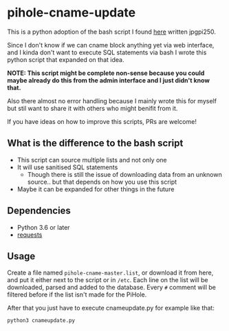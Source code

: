 # pihole-cname-update

This is a python adoption of the bash script I found
[here](https://discourse.pi-hole.net/t/cname-block-list/28369/23) written jpgpi250.

Since I don't know if we can cname block anything yet via web interface, and I kinda don't want to
execute SQL statements via bash I wrote this python script that expanded on that idea.

**NOTE: This script might be complete non-sense because you could maybe already do this from the
admin interface and I just didn't know that.**

Also there almost no error handling because I mainly wrote this for myself but stil
want to share it with others who might benifit from it.

If you have ideas on how to improve this scripts, PRs are welcome!

## What is the difference to the bash script

- This script can source multiple lists and not only one
- It will use sanitised SQL statements
  - Though there is still the issue of downloading data from an unknown source.. but that depends on
    how you use this script
- Maybe it can be expanded for other things in the future

## Dependencies

- Python 3.6 or later
- [requests](https://requests.readthedocs.io/en/master/user/install/)

## Usage

Create a file named `pihole-cname-master.list`, or download it from here, and put it either next to the script or in `/etc`.
Each line on the list will be downloaded, parsed and added to the database. Every `#` comment will
be filtered before if the list isn't made for the PiHole.

After that you just have to execute cnameupdate.py for example like that:

```bash
python3 cnameupdate.py
```
